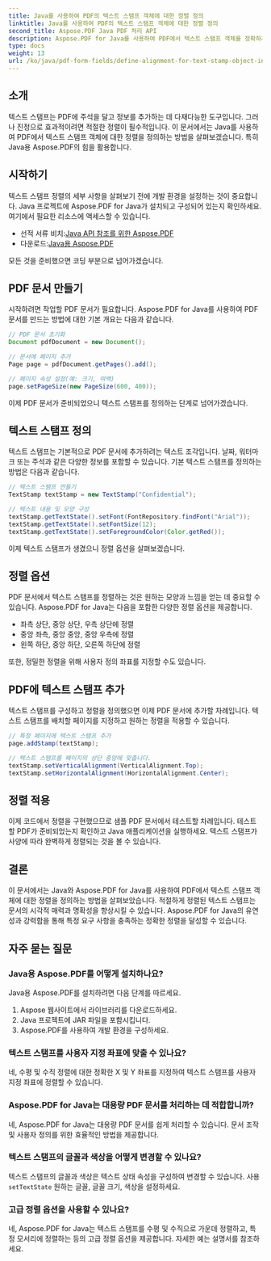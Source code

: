 ```yaml
---
title: Java를 사용하여 PDF의 텍스트 스탬프 객체에 대한 정렬 정의
linktitle: Java를 사용하여 PDF의 텍스트 스탬프 객체에 대한 정렬 정의
second_title: Aspose.PDF Java PDF 처리 API
description: Aspose.PDF for Java를 사용하여 PDF에서 텍스트 스탬프 객체를 정확하게 정렬하는 방법을 알아보세요. 문서 모양과 가독성을 향상하세요.
type: docs
weight: 13
url: /ko/java/pdf-form-fields/define-alignment-for-text-stamp-object-in-pdf-using-java/
---
```


## 소개

텍스트 스탬프는 PDF에 주석을 달고 정보를 추가하는 데 다재다능한 도구입니다. 그러나 진정으로 효과적이려면 적절한 정렬이 필수적입니다. 이 문서에서는 Java를 사용하여 PDF에서 텍스트 스탬프 객체에 대한 정렬을 정의하는 방법을 살펴보겠습니다. 특히 Java용 Aspose.PDF의 힘을 활용합니다.

## 시작하기

텍스트 스탬프 정렬의 세부 사항을 살펴보기 전에 개발 환경을 설정하는 것이 중요합니다. Java 프로젝트에 Aspose.PDF for Java가 설치되고 구성되어 있는지 확인하세요. 여기에서 필요한 리소스에 액세스할 수 있습니다.

-  선적 서류 비치:[Java API 참조를 위한 Aspose.PDF](https://reference.aspose.com/pdf/java/)
-  다운로드:[Java용 Aspose.PDF](https://releases.aspose.com/pdf/java/)

모든 것을 준비했으면 코딩 부분으로 넘어가겠습니다.

## PDF 문서 만들기

시작하려면 작업할 PDF 문서가 필요합니다. Aspose.PDF for Java를 사용하여 PDF 문서를 만드는 방법에 대한 기본 개요는 다음과 같습니다.

```java
// PDF 문서 초기화
Document pdfDocument = new Document();

// 문서에 페이지 추가
Page page = pdfDocument.getPages().add();

// 페이지 속성 설정(예: 크기, 여백)
page.setPageSize(new PageSize(600, 400));
```

이제 PDF 문서가 준비되었으니 텍스트 스탬프를 정의하는 단계로 넘어가겠습니다.

## 텍스트 스탬프 정의

텍스트 스탬프는 기본적으로 PDF 문서에 추가하려는 텍스트 조각입니다. 날짜, 워터마크 또는 주석과 같은 다양한 정보를 포함할 수 있습니다. 기본 텍스트 스탬프를 정의하는 방법은 다음과 같습니다.

```java
// 텍스트 스탬프 만들기
TextStamp textStamp = new TextStamp("Confidential");

// 텍스트 내용 및 모양 구성
textStamp.getTextState().setFont(FontRepository.findFont("Arial"));
textStamp.getTextState().setFontSize(12);
textStamp.getTextState().setForegroundColor(Color.getRed());
```

이제 텍스트 스탬프가 생겼으니 정렬 옵션을 살펴보겠습니다.

## 정렬 옵션

PDF 문서에서 텍스트 스탬프를 정렬하는 것은 원하는 모양과 느낌을 얻는 데 중요할 수 있습니다. Aspose.PDF for Java는 다음을 포함한 다양한 정렬 옵션을 제공합니다.

- 좌측 상단, 중앙 상단, 우측 상단에 정렬
- 중앙 좌측, 중앙 중앙, 중앙 우측에 정렬
- 왼쪽 하단, 중앙 하단, 오른쪽 하단에 정렬

또한, 정밀한 정렬을 위해 사용자 정의 좌표를 지정할 수도 있습니다.

## PDF에 텍스트 스탬프 추가

텍스트 스탬프를 구성하고 정렬을 정의했으면 이제 PDF 문서에 추가할 차례입니다. 텍스트 스탬프를 배치할 페이지를 지정하고 원하는 정렬을 적용할 수 있습니다.

```java
// 특정 페이지에 텍스트 스탬프 추가
page.addStamp(textStamp);

// 텍스트 스탬프를 페이지의 상단 중앙에 맞춥니다.
textStamp.setVerticalAlignment(VerticalAlignment.Top);
textStamp.setHorizontalAlignment(HorizontalAlignment.Center);
```

## 정렬 적용

이제 코드에서 정렬을 구현했으므로 샘플 PDF 문서에서 테스트할 차례입니다. 테스트할 PDF가 준비되었는지 확인하고 Java 애플리케이션을 실행하세요. 텍스트 스탬프가 사양에 따라 완벽하게 정렬되는 것을 볼 수 있습니다.

## 결론

이 문서에서는 Java와 Aspose.PDF for Java를 사용하여 PDF에서 텍스트 스탬프 객체에 대한 정렬을 정의하는 방법을 살펴보았습니다. 적절하게 정렬된 텍스트 스탬프는 문서의 시각적 매력과 명확성을 향상시킬 수 있습니다. Aspose.PDF for Java의 유연성과 강력함을 통해 특정 요구 사항을 충족하는 정확한 정렬을 달성할 수 있습니다.

## 자주 묻는 질문

### Java용 Aspose.PDF를 어떻게 설치하나요?

Java용 Aspose.PDF를 설치하려면 다음 단계를 따르세요.
1. Aspose 웹사이트에서 라이브러리를 다운로드하세요.
2. Java 프로젝트에 JAR 파일을 포함시킵니다.
3. Aspose.PDF를 사용하여 개발 환경을 구성하세요.

### 텍스트 스탬프를 사용자 지정 좌표에 맞출 수 있나요?

네, 수평 및 수직 정렬에 대한 정확한 X 및 Y 좌표를 지정하여 텍스트 스탬프를 사용자 지정 좌표에 정렬할 수 있습니다.

### Aspose.PDF for Java는 대용량 PDF 문서를 처리하는 데 적합합니까?

네, Aspose.PDF for Java는 대용량 PDF 문서를 쉽게 처리할 수 있습니다. 문서 조작 및 사용자 정의를 위한 효율적인 방법을 제공합니다.

### 텍스트 스탬프의 글꼴과 색상을 어떻게 변경할 수 있나요?

 텍스트 스탬프의 글꼴과 색상은 텍스트 상태 속성을 구성하여 변경할 수 있습니다. 사용`setTextState` 원하는 글꼴, 글꼴 크기, 색상을 설정하세요.

### 고급 정렬 옵션을 사용할 수 있나요?

네, Aspose.PDF for Java는 텍스트 스탬프를 수평 및 수직으로 가운데 정렬하고, 특정 모서리에 정렬하는 등의 고급 정렬 옵션을 제공합니다. 자세한 예는 설명서를 참조하세요.